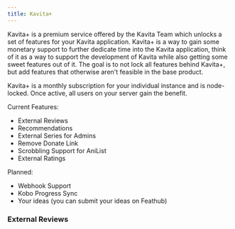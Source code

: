 ```yaml
---
title: Kavita+
---
```


Kavita+ is a premium service offered by the Kavita Team which unlocks a set of features for your Kavita application. Kavita+ is a way to gain some monetary support to further dedicate time into the Kavita application, think of it as a way to support the development of Kavita while also getting some sweet features out of it. The goal is to not lock all features behind Kavita+, but add features that otherwise aren't feasible in the base product.

Kavita+ is a monthly subscription for your individual instance and is node-locked. Once active, all users on your server gain the benefit.

Current Features:
- External Reviews
- Recommendations
- External Series for Admins
- Remove Donate Link
- Scrobbling Support for AniList
- External Ratings

Planned:
- Webhook Support
- Kobo Progress Sync
- Your ideas (you can submit your ideas on Feathub)

### External Reviews

